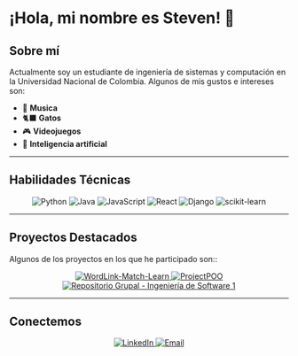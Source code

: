 # ¡Hola, mi nombre es Steven! 👋

## Sobre mí

Actualmente soy un estudiante de ingeniería de sistemas y computación en la Universidad Nacional de Colombia. Algunos de mis gustos e intereses son:

- 🎵 **Musica**
- 🐈‍⬛ **Gatos**
- 🎮 **Videojuegos**
- 🤖 **Inteligencia artificial**

---

## Habilidades Técnicas

<div align="center">
  <img src="https://img.shields.io/badge/Python-3776AB?style=for-the-badge&logo=python&logoColor=white" alt="Python"/>
  <img src="https://img.shields.io/badge/Java-ED8B00?style=for-the-badge&logo=java&logoColor=white" alt="Java"/>
  <img src="https://img.shields.io/badge/JavaScript-F7DF1E?style=for-the-badge&logo=javascript&logoColor=black" alt="JavaScript"/>
  <img src="https://img.shields.io/badge/React-20232A?style=for-the-badge&logo=react&logoColor=61DAFB" alt="React"/>
  <img src="https://img.shields.io/badge/Django-092E20?style=for-the-badge&logo=django&logoColor=white" alt="Django"/>
  <img src="https://img.shields.io/badge/scikit--learn-F7931E?style=for-the-badge&logo=scikitlearn&logoColor=white" alt="scikit-learn"/>
</div>

---

## Proyectos Destacados
Algunos de los proyectos en los que he participado son::

<div align="center">
  <a href="https://github.com/EdwardVE/WordLink-Match-Learn">
    <img src="https://github-readme-stats.vercel.app/api/pin/?username=EdwardVE&repo=WordLink-Match-Learn&theme=radical" alt="WordLink-Match-Learn"/>
  </a>
  <a href="https://github.com/SebastianSLJ/ProjectPOO">
    <img src="https://github-readme-stats.vercel.app/api/pin/?username=SebastianSLJ&repo=ProjectPOO&theme=radical" alt="ProjectPOO"/>
  </a>
  <a href="https://github.com/Juan-Vergara/Repositorio-grupal---Ingenier-a-de-Software-1---2024-2-Grupo-11">
    <img src="https://github-readme-stats.vercel.app/api/pin/?username=Juan-Vergara&repo=Repositorio-grupal---Ingenier-a-de-Software-1---2024-2-Grupo-11&theme=radical" alt="Repositorio Grupal - Ingeniería de Software 1"/>
  </a>
</div>


---

## Conectemos

<div align="center">
  <a href="https://www.linkedin.com/in/steven-alfonso-7aa7572b9">
    <img src="https://img.shields.io/badge/LinkedIn-0A66C2?style=for-the-badge&logo=linkedin&logoColor=white" alt="LinkedIn"/>
  </a>
  <a href="stalfonsog@unal.edu.co">
    <img src="https://img.shields.io/badge/Email-D14836?style=for-the-badge&logo=gmail&logoColor=white" alt="Email"/>
  </a>
</div>

